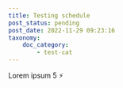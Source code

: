```yaml
---
title: Testing schedule
post_status: pending
post_date: 2022-11-29 09:23:16
taxonomy:
    doc_category:
        - test-cat
---
```


Lorem ipsum 5 ⚡
